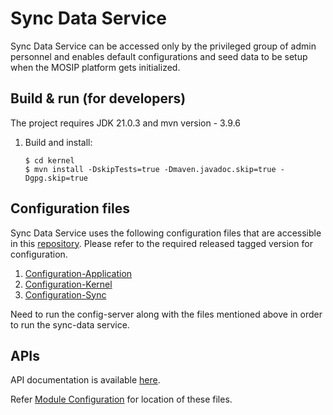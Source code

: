 # Sync Data Service 
Sync Data Service can be accessed only by the privileged group of admin personnel and enables default configurations and seed data to be setup when the MOSIP platform gets initialized.

## Build & run (for developers)
The project requires JDK 21.0.3
and mvn version - 3.9.6
1. Build and install:
    ```
    $ cd kernel
    $ mvn install -DskipTests=true -Dmaven.javadoc.skip=true -Dgpg.skip=true
    ```

## Configuration files
Sync Data Service uses the following configuration files that are accessible in this [repository](https://github.com/mosip/mosip-config/tree/master).
Please refer to the required released tagged version for configuration.
1. [Configuration-Application](https://github.com/mosip/mosip-config/blob/master/application-default.properties)
2. [Configuration-Kernel](https://github.com/mosip/mosip-config/blob/master/kernel-default.properties)
3. [Configuration-Sync](https://github.com/mosip/mosip-config/blob/master/syncdata-default.properties)

Need to run the config-server along with the files mentioned above in order to run the sync-data service.

## APIs
API documentation is available [here](https://mosip.github.io/documentation/1.2.0/kernel-syncdata-service.html).

Refer [Module Configuration](https://docs.mosip.io/1.2.0/modules/module-configuration) for location of these files.

